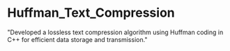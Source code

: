 # Huffman_Text_Compression
"Developed a lossless text compression algorithm using Huffman coding in C++ for efficient data storage and transmission."
